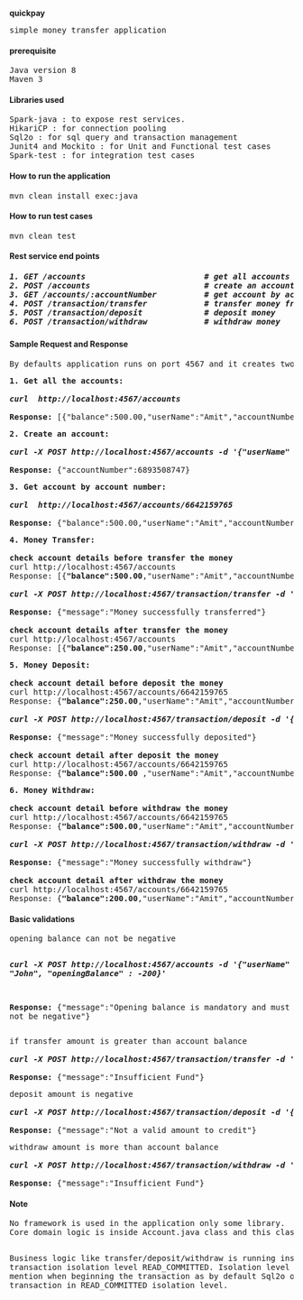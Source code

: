 <b> quickpay </b>
<pre>simple money transfer application 
</pre>
</hr>

<h4> prerequisite </h4>
<pre>
Java version 8
Maven 3
</pre>
</hr>
<h4> Libraries used </h4>
<pre>
Spark-java : to expose rest services.
HikariCP : for connection pooling
Sql2o : for sql query and transaction management
Junit4 and Mockito : for Unit and Functional test cases
Spark-test : for integration test cases
</pre>
</hr>
<h4> How to run the application</h4>
<pre>
mvn clean install exec:java
</pre>
</hr>
<h4> How to run test cases </h4>
<pre>
mvn clean test
</pre>

<h4> Rest service end points </h4>

<h5><pre>1. GET /accounts                      <i>   # get all accounts </i>
2. POST /accounts                     <i>   # create an account </i>
3. GET /accounts/:accountNumber       <i>   # get account by account number </i>
4. POST /transaction/transfer         <i>   # transfer money from one account to another </i>
5. POST /transaction/deposit          <i>   # deposit money </i>
6. POST /transaction/withdraw         <i>   # withdraw money </i></pre></h5>

<h4> Sample Request and Response </h4>
<pre>By defaults application runs on port 4567 and it creates two default accounts to play with </pre>

<pre><b>1. Get all the accounts: </b>

<b><i>curl  http://localhost:4567/accounts</i></b>

<b>Response:</b> [{"balance":500.00,"userName":"Amit","accountNumber":6642159765},{"balance":500.00,"userName":"Anil","accountNumber":6642159766}]
</pre>
<pre>
<b>2. Create an account:</b>

<b><i>curl -X POST http://localhost:4567/accounts -d '{"userName" : "John", "openingBalance" : 200}'</i></b>

<b>Response:</b> {"accountNumber":6893508747}
</pre>
<pre>
<b>3. Get account by account number: </b>

<b><i>curl  http://localhost:4567/accounts/6642159765 </i></b>

<b>Response:</b> {"balance":500.00,"userName":"Amit","accountNumber":6642159765}
</pre>
<pre>
<b>4. Money Transfer: </b>

<b>check account details before transfer the money</b>
curl http://localhost:4567/accounts
Response: [{<b>"balance":500.00</b>,"userName":"Amit","accountNumber":6642159765},{<b>"balance":500.00</b>,"userName":"Anil","accountNumber":6642159766}]

<b><i>curl -X POST http://localhost:4567/transaction/transfer -d '{"fromAccountNumber":6642159765, "toAccountNumber":6642159766, "transferAmount": 250}'</i></b>

<b>Response:</b> {"message":"Money successfully transferred"}

<b>check account details after transfer the money</b>
curl http://localhost:4567/accounts
Response: [{<b>"balance":250.00</b>,"userName":"Amit","accountNumber":6642159765},{<b>"balance":750.00</b>,"userName":"Anil","accountNumber":6642159766}]
</pre>
<pre>
<b>5. Money Deposit: </b>

<b>check account detail before deposit the money</b>
curl http://localhost:4567/accounts/6642159765
Response: {<b>"balance":250.00</b>,"userName":"Amit","accountNumber":6642159765}

<b><i>curl -X POST http://localhost:4567/transaction/deposit -d '{"accountNumber":6642159765, "amount": 250}'</i></b>
 
<b>Response:</b> {"message":"Money successfully deposited"}
 
<b>check account detail after deposit the money</b>
curl http://localhost:4567/accounts/6642159765
Response: {<b>"balance":500.00 </b>,"userName":"Amit","accountNumber":6642159765}
</pre>

<pre>
<b>6. Money Withdraw: </b>

<b>check account detail before withdraw the money</b>
curl http://localhost:4567/accounts/6642159765
Response: {<b>"balance":500.00</b>,"userName":"Amit","accountNumber":6642159765}

<b><i>curl -X POST http://localhost:4567/transaction/withdraw -d '{"accountNumber":6642159765, "amount": 300}'</i></b>
 
<b>Response:</b> {"message":"Money successfully withdraw"}
 
<b>check account detail after withdraw the money</b>
curl http://localhost:4567/accounts/6642159765
Response: {<b>"balance":200.00</b>,"userName":"Amit","accountNumber":6642159765}
</pre>

<h4>Basic validations </h4>
<pre>opening balance can not be negative 

<b><i>curl -X POST http://localhost:4567/accounts -d '{"userName" : "John", "openingBalance" : -200}'</i></b>

<b>Response:</b> {"message":"Opening balance is mandatory and must not be negative"}
</pre>
<pre>if transfer amount is greater than account balance 

<b><i>curl -X POST http://localhost:4567/transaction/transfer -d '{"fromAccountNumber":6642159765, "toAccountNumber":6642159766, "transferAmount": 1000}'</i></b>

<b>Response:</b> {"message":"Insufficient Fund"}
</pre>
<pre>deposit amount is negative 

<b><i>curl -X POST http://localhost:4567/transaction/deposit -d '{"accountNumber":6642159765, "amount": -250}'</i></b>

<b>Response:</b> {"message":"Not a valid amount to credit"}
</pre>
<pre>withdraw amount is more than account balance 

<b><i>curl -X POST http://localhost:4567/transaction/withdraw -d '{"accountNumber":6642159765, "amount": 1000}'</i></b>

<b>Response:</b> {"message":"Insufficient Fund"}
</pre>

<h4>Note </h4>
<pre>
No framework is used in the application only some library.
Core domain logic is inside Account.java class and this class is thread safe.

Business logic like transfer/deposit/withdraw is running inside the transaction isolation level READ_COMMITTED.
Isolation level is not mention when beginning the transaction as by default Sql2o opens transaction in READ_COMMITTED isolation level.
</pre>
